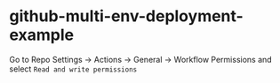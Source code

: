 # github-multi-env-deployment-example


Go to Repo Settings -> Actions -> General -> Workflow Permissions  and select  `Read and write permissions`
